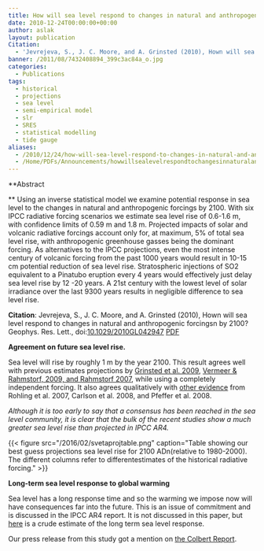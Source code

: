 ```yaml
---
title: How will sea level respond to changes in natural and anthropogenic forcings by 2100?
date: 2010-12-24T00:00:00+00:00
author: aslak
layout: publication
Citation:
  - 'Jevrejeva, S., J. C. Moore, and A. Grinsted (2010), Hown will sea level respond to changes in natural and anthropogenic forcingsn by 2100? Geophys. Res. Lett., doi:10.1029/2010GL042947 [PDF]'
banner: /2011/08/7432408894_399c3ac84a_o.jpg
categories:
  - Publications
tags:
  - historical
  - projections
  - sea level
  - semi-empirical model
  - slr
  - SRES
  - statistical modelling
  - tide gauge
aliases:
  - /2010/12/24/how-will-sea-level-respond-to-changes-in-natural-and-anthropogenic-forcings-by-2100/
  - /Home/PDFs/Announcements/howwillsealevelrespondtochangesinnaturalandanthropogenicforcingsby2100
---
```

**Abstract
  
** Using an inverse statistical model we examine potential response in sea level to the changes in natural and anthropogenic forcings by 2100. With six IPCC radiative forcing scenarios we estimate sea level rise of 0.6-1.6 m, with confidence limits of 0.59 m and 1.8 m. Projected impacts of solar and volcanic radiative forcings account only for, at maximum, 5% of total sea level rise, with anthropogenic greenhouse gasses being the dominant forcing. As alternatives to the IPCC projections, even the most intense century of volcanic forcing from the past 1000 years would result in 10-15 cm potential reduction of sea level rise. Stratospheric injections of SO2 equivalent to a Pinatubo eruption every 4 years would effectively just delay sea level rise by 12 -20 years. A 21st century with the lowest level of solar irradiance over the last 9300 years results in negligible difference to sea level rise.

**Citation**: Jevrejeva, S., J. C. Moore, and A. Grinsted (2010), Hown will sea level respond to changes in natural and anthropogenic forcingsn by 2100? Geophys. Res. Lett., doi:[10.1029/2010GL042947](http://dx.doi.org/10.1029/2010GL042947) [PDF](/2016/03/jevrejeva-grl10-GSL-radiative-proj.pdf)

**Agreement on future sea level rise.**
  
Sea level will rise by roughly 1 m by the year 2100. This result agrees well with previous estimates projections by [Grinsted et al. 2009](/Home/PDFs/Announcements/gslprojection), [Vermeer & Rahmstorf, 2009, and Rahmstorf 2007](http://www.nature.com/climate/2010/1004/full/climate.2010.29.html), while using a completely independent forcing. It also agrees qualitatively with [other evidence](/Home/Miscellaneous-Debris/recentpapersonsealevel) from Rohling et al. 2007, Carlson et al. 2008, and Pfeffer et al. 2008.

_Although it is too early to say that a consensus has been reached in the sea level community, it is clear that the bulk of the recent studies show a much greater sea level rise than projected in IPCC AR4._

{{< figure src="/2016/02/svetaprojtable.png" caption="Table showing our best guess projections sea level rise for 2100 ADn(relative to 1980-2000). The different columns refer to differentestimates of the historical radiative forcing." >}}

**Long-term sea level response to global warming**
  
Sea level has a long response time and so the warming we impose now will have consequences far into the future. This is an issue of commitment and is discussed in the IPCC AR4 report. It is not discussed in this paper, but [here](/Home/Miscellaneous-Debris/relationshipbetweensealevelriseandglobaltemperature) is a crude estimate of the long term sea level response.

Our press release from this study got a mention on [the Colbert Report](http://www.cc.com/video-clips/w6itwj/the-colbert-report-the-word---sink-or-swim).
